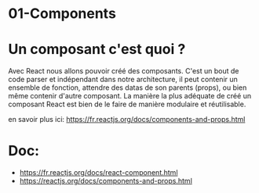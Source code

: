 # 01-Components

# Un composant c'est quoi ?

Avec React nous allons pouvoir créé des composants. C'est un bout de code parser et indépendant dans notre architecture, il peut contenir un ensemble de fonction, attendre des datas de son parents (props), ou bien même contenir d'autre composant. La manière la plus adéquate de créé un composant React est bien de le faire de manière modulaire et réutilisable.

en savoir plus ici: https://fr.reactjs.org/docs/components-and-props.html

# Doc:
  - https://fr.reactjs.org/docs/react-component.html
  - https://reactjs.org/docs/components-and-props.html
